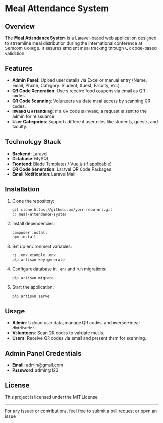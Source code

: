 # Meal Attendance System

## Overview
The **Meal Attendance System** is a Laravel-based web application designed to streamline meal distribution during the international conference at Semcom College. It ensures efficient meal tracking through QR code-based validation.

## Features
- **Admin Panel**: Upload user details via Excel or manual entry (Name, Email, Phone, Category: Student, Guest, Faculty, etc.).
- **QR Code Generation**: Users receive food coupons via email as QR codes.
- **QR Code Scanning**: Volunteers validate meal access by scanning QR codes.
- **Invalid QR Handling**: If a QR code is invalid, a request is sent to the admin for reissuance.
- **User Categories**: Supports different user roles like students, guests, and faculty.

## Technology Stack
- **Backend**: Laravel
- **Database**: MySQL
- **Frontend**: Blade Templates / Vue.js (if applicable)
- **QR Code Generation**: Laravel QR Code Packages
- **Email Notification**: Laravel Mail

## Installation
1. Clone the repository:
   ```sh
   git clone https://github.com/your-repo-url.git
   cd meal-attendance-system
   ```
2. Install dependencies:
   ```sh
   composer install
   npm install
   ```
3. Set up environment variables:
   ```sh
   cp .env.example .env
   php artisan key:generate
   ```
4. Configure database in `.env` and run migrations:
   ```sh
   php artisan migrate
   ```
5. Start the application:
   ```sh
   php artisan serve
   ```

## Usage
- **Admin**: Upload user data, manage QR codes, and oversee meal distribution.
- **Volunteers**: Scan QR codes to validate meals.
- **Users**: Receive QR codes via email and present them for scanning.

## Admin Panel Credentials
- **Email**: admin@gmail.com
- **Password**: admin@123

## License
This project is licensed under the MIT License.

---

For any issues or contributions, feel free to submit a pull request or open an issue.
